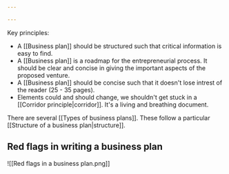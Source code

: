 ```yaml
---

---
```

Key principles:
- A [[Business plan]] should be structured such that critical information is easy to find.
- A [[Business plan]] is a roadmap for the entrepreneurial process. It should be clear and concise in giving the important aspects of the proposed venture.
- A [[Business plan]] should be concise such that it doesn't lose intrest of the reader (25 - 35 pages).
- Elements could and should change, we shouldn't get stuck in a [[Corridor principle|corridor]]. It's a living and breathing document.

There are several [[Types of business plans]]. These follow a particular [[Structure of a business plan|structure]].
## Red flags in writing a business plan
![[Red flags in a business plan.png]]